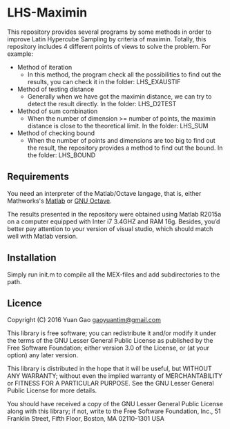 # LHS-Maximin
This repository provides several programs by some methods in order to improve Latin Hypercube Sampling by criteria of maximin.
Totally, this repository includes 4 different points of views to solve the problem. For example:
* Method of iteration
  * In this method, the program check all the possibilities to find out the results, you can check it in the folder: LHS_EXAUSTIF
* Method of testing distance 
  * Generally when we have got the maximin distance, we can try to detect the result directly. In the folder: LHS_D2TEST
* Method of sum combination
  * When the number of dimension >= number of points, the maximin distance is close to the theoretical limit. In the folder: LHS_SUM
* Method of checking bound
  * When the number of points and dimensions are too big to find out the result, the repository provides a method to find out the bound. In the folder: LHS_BOUND

## Requirements
You need an interpreter of the Matlab/Octave langage, that is, either Mathworks's [Matlab](http://www.mathworks.com/products/matlab/ "Matlab") or
[GNU Octave](https://www.gnu.org/software/octave/ "GNU Octave").

The results presented in the repository were obtained using Matlab R2015a on a computer equipped with Inter i7 3.4GHZ and RAM 16g. Besides, you’d better pay attention to your version of visual studio, which should match well with Matlab version.

## Installation
Simply run init.m to compile all the MEX-files and add subdirectories to the path.

## Licence
Copyright (C) 2016 Yuan Gao <gaoyuantim@gmail.com>

This library is free software; you can redistribute it and/or
modify it under the terms of the GNU Lesser General Public
License as published by the Free Software Foundation; either
version 3.0 of the License, or (at your option) any later version.

This library is distributed in the hope that it will be useful,
but WITHOUT ANY WARRANTY; without even the implied warranty of
MERCHANTABILITY or FITNESS FOR A PARTICULAR PURPOSE.  See the GNU
Lesser General Public License for more details.

You should have received a copy of the GNU Lesser General Public
License along with this library; if not, write to the Free Software
Foundation, Inc., 51 Franklin Street, Fifth Floor, Boston, MA  02110-1301  USA
